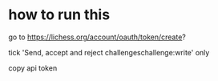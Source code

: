 # how to run this

go to https://lichess.org/account/oauth/token/create?

tick 'Send, accept and reject challengeschallenge:write' only

copy api token